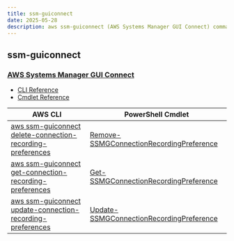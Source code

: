 ```yaml
---
title: ssm-guiconnect
date: 2025-05-28
description: aws ssm-guiconnect (AWS Systems Manager GUI Connect) command/cmdlet list.
---
```


## ssm-guiconnect

### [AWS Systems Manager GUI Connect](https://aws.amazon.com/systems-manager/)

* [CLI Reference](https://awscli.amazonaws.com/v2/documentation/api/latest/reference/ssm-guiconnect/index.html)
* [Cmdlet Reference](https://docs.aws.amazon.com/powershell/latest/reference/items/SSMGuiConnect_cmdlets.html)

|AWS CLI|PowerShell Cmdlet|
|----|----|
|[aws ssm-guiconnect delete-connection-recording-preferences](https://awscli.amazonaws.com/v2/documentation/api/latest/reference/ssm-guiconnect/delete-connection-recording-preferences.html)|[Remove-SSMGConnectionRecordingPreference](https://docs.aws.amazon.com/powershell/latest/reference/items/Remove-SSMGConnectionRecordingPreference.html)|
|[aws ssm-guiconnect get-connection-recording-preferences](https://awscli.amazonaws.com/v2/documentation/api/latest/reference/ssm-guiconnect/get-connection-recording-preferences.html)|[Get-SSMGConnectionRecordingPreference](https://docs.aws.amazon.com/powershell/latest/reference/items/Get-SSMGConnectionRecordingPreference.html)|
|[aws ssm-guiconnect update-connection-recording-preferences](https://awscli.amazonaws.com/v2/documentation/api/latest/reference/ssm-guiconnect/update-connection-recording-preferences.html)|[Update-SSMGConnectionRecordingPreference](https://docs.aws.amazon.com/powershell/latest/reference/items/Update-SSMGConnectionRecordingPreference.html)|

